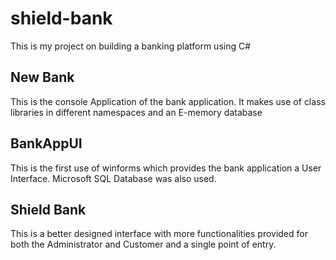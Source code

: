 # shield-bank
This is my project on building a banking platform using C#

## New Bank
This is the console Application of the bank application. It makes use of class libraries in different namespaces and an E-memory database

## BankAppUI
This is the first use of winforms which provides the bank application a User Interface. Microsoft SQL Database was also used.

## Shield Bank
This is a better designed interface with more functionalities provided for both the Administrator and Customer and a single point of entry.

